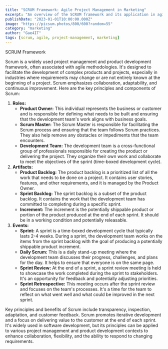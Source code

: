 ```yaml
---
title: "SCRUM Framework: Agile Project Management in Marketing"
excerpt: "An overview of the SCRUM framework and its application in agile project management for marketing and product development."
publishDate: "2023-01-01T10:00:00.000Z"
image: "https://picsum.photos/800/600?random=55"
category: "marketing"
author: "Gae4IT"
tags: [scrum, agile, project-management, marketing]
---
```


SCRUM Framework

Scrum is a widely used project management and product development framework, often associated with agile methodologies. It's designed to facilitate the development of complex products and projects, especially in industries where requirements may change or are not entirely known at the beginning of a project. Scrum emphasizes collaboration, adaptability, and continuous improvement. Here are the key principles and components of Scrum:

1. **Roles:**
    - **Product Owner:** This individual represents the business or customer and is responsible for defining what needs to be built and ensuring that the development team's work aligns with business goals.
    - **Scrum Master:** The Scrum Master is responsible for facilitating the Scrum process and ensuring that the team follows Scrum practices. They also help remove any obstacles or impediments that the team encounters.
    - **Development Team:** The development team is a cross-functional group of professionals responsible for creating the product or delivering the project. They organize their own work and collaborate to meet the objectives of the sprint (time-boxed development cycle).
2. **Artifacts:**
    - **Product Backlog:** The product backlog is a prioritized list of all the work that needs to be done on a project. It contains user stories, features, and other requirements, and it is managed by the Product Owner.
    - **Sprint Backlog:** The sprint backlog is a subset of the product backlog. It contains the work that the development team has committed to completing during a specific sprint.
    - **Increment:** The increment is the potentially shippable product or portion of the product produced at the end of each sprint. It should be in a working condition and potentially releasable.
3. **Events:**
    - **Sprint:** A sprint is a time-boxed development cycle that typically lasts 2-4 weeks. During a sprint, the development team works on the items from the sprint backlog with the goal of producing a potentially shippable product increment.
    - **Daily Scrum:** This is a daily stand-up meeting where the development team discusses their progress, challenges, and plans for the day. It helps to ensure that everyone is on the same page.
    - **Sprint Review:** At the end of a sprint, a sprint review meeting is held to showcase the work completed during the sprint to stakeholders. It's an opportunity for feedback and potentially adjusting priorities.
    - **Sprint Retrospective:** This meeting occurs after the sprint review and focuses on the team's processes. It's a time for the team to reflect on what went well and what could be improved in the next sprint.

Key principles and benefits of Scrum include transparency, inspection, adaptation, and customer feedback. Scrum promotes iterative development and a focus on delivering value to the customer at the end of each sprint. It's widely used in software development, but its principles can be applied to various project management and product development contexts to enhance collaboration, flexibility, and the ability to respond to changing requirements.
